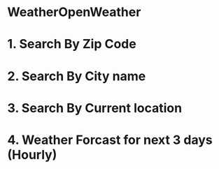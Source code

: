 # WeatherOpenWeather

# 1. Search By Zip Code
# 2. Search By City name
# 3. Search By Current location
# 4. Weather Forcast for next 3 days (Hourly) 
